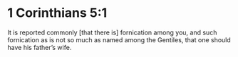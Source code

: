 # 1 Corinthians 5:1

It is reported commonly [that there is] fornication among you, and such fornication as is not so much as named among the Gentiles, that one should have his father’s wife.